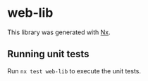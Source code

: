 # web-lib

This library was generated with [Nx](https://nx.dev).

## Running unit tests

Run `nx test web-lib` to execute the unit tests.
